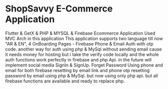 # ShopSavvy E-Commerce Application
Flutter &  GetX & PHP & MYSQL & Firebase Ecommerce Application
Used MVC Arch in this application
This application supports two language till now "AR & EN",
4 OnBoarding Pages - Firebase Phone & Email Auth with otp code.
another way for auth using php & MySql without sending email cause it needs money for hosting but i take the verify code locally
and the whole auth functions work perfectly in firebase and php Api.
in the future will implement social media SignIn & SignUp.
Forget Password Using phone and email for both firebase resetting by email link and phone otp
resetting password by email using php & MySql.
but now using only php api. but all firebase functions are available and ready to replace php.
